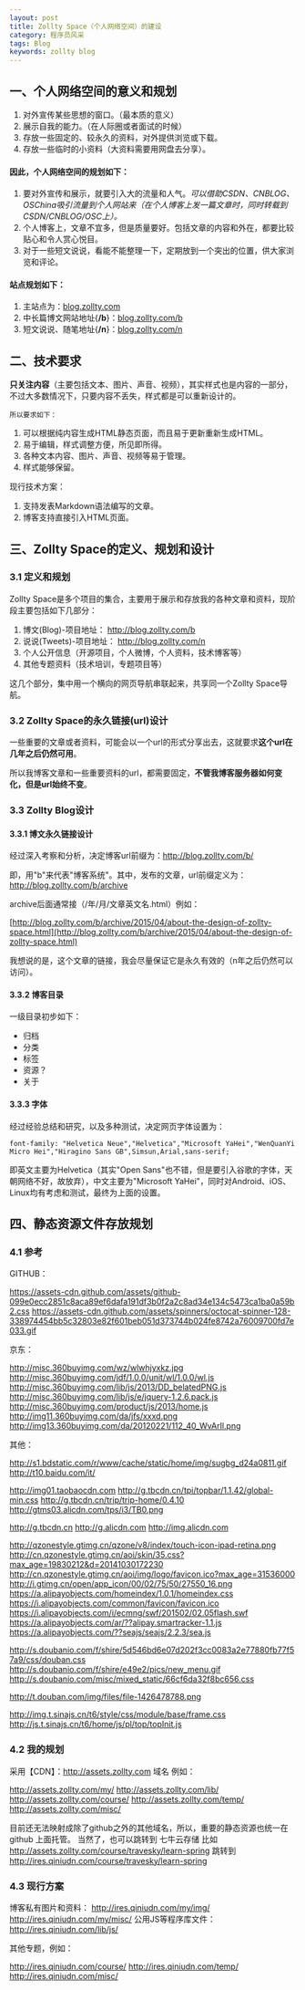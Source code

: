 ```yaml
---
layout: post
title: Zollty Space（个人网络空间）的建设
category: 程序员风采
tags: Blog
keywords: zollty blog
---
```


## 一、个人网络空间的意义和规划 ##

1. 对外宣传某些思想的窗口。（最本质的意义）
2. 展示自我的能力。（在人际圈或者面试的时候）
3. 存放一些固定的、较永久的资料，对外提供浏览或下载。
4. 存放一些临时的小资料（大资料需要用网盘去分享）。

#### 因此，个人网络空间的规划如下：

1. 要对外宣传和展示，就要引入大的流量和人气。*可以借助CSDN、CNBLOG、OSChina吸引流量到个人网站来（在个人博客上发一篇文章时，同时转载到CSDN/CNBLOG/OSC上）。*
2. 个人博客上，文章不宜多，但是质量要好。包括文章的内容和外在，都要比较贴心和令人赏心悦目。
3. 对于一些短文说说，看能不能整理一下，定期放到一个突出的位置，供大家浏览和评论。

#### 站点规划如下：

1. 主站点为：[blog.zollty.com](http://blog.zollty.com)
2. 中长篇博文网站地址{**/b**}：[blog.zollty.com/b](http://blog.zollty.com/b)
3. 短文说说、随笔地址{**/n**}：[blog.zollty.com/n](http://blog.zollty.com/n)


## 二、技术要求

**只关注内容**（主要包括文本、图片、声音、视频），其实样式也是内容的一部分，不过大多数情况下，只要内容不丢失，样式都是可以重新设计的。

    所以要求如下：
	
1. 可以根据纯内容生成HTML静态页面，而且易于更新重新生成HTML。
2. 易于编辑，样式调整方便，所见即所得。
3. 各种文本内容、图片、声音、视频等易于管理。
4. 样式能够保留。

现行技术方案：

1. 支持发表Markdown语法编写的文章。
2. 博客支持直接引入HTML页面。


## 三、Zollty Space的定义、规划和设计

### 3.1 定义和规划

Zollty Space是多个项目的集合，主要用于展示和存放我的各种文章和资料，现阶段主要包括如下几部分：

1. 博文(Blog)-项目地址： http://blog.zollty.com/b
2. 说说(Tweets)-项目地址： http://blog.zollty.com/n
3. 个人公开信息（开源项目，个人微博，个人资料，技术博客等）
4. 其他专题资料（技术培训，专题项目等）

这几个部分，集中用一个横向的网页导航串联起来，共享同一个Zollty Space导航。

### 3.2 Zollty Space的永久链接(url)设计 ##

一些重要的文章或者资料，可能会以一个url的形式分享出去，这就要求**这个url在几年之后仍然可用**。

所以我博客文章和一些重要资料的url，都需要固定，**不管我博客服务器如何变化，但是url始终不变**。


### 3.3 Zollty Blog设计

#### 3.3.1 博文永久链接设计
经过深入考察和分析，决定博客url前缀为：http://blog.zollty.com/b/

即，用"b"来代表"博客系统"。其中，发布的文章，url前缀定义为：http://blog.zollty.com/b/archive

archive后面通常接（/年/月/文章英文名.html）例如：

   [http://blog.zollty.com/b/archive/2015/04/about-the-design-of-zollty-space.html](http://blog.zollty.com/b/archive/2015/04/about-the-design-of-zollty-space.html)

我想说的是，这个文章的链接，我会尽量保证它是永久有效的（n年之后仍然可以访问）。

#### 3.3.2 博客目录
一级目录初步如下：

* 归档
* 分类
* 标签
* 资源？
* 关于

#### 3.3.3 字体
经过经验总结和研究，以及多种测试，决定网页字体设置为：

`font-family: "Helvetica Neue","Helvetica","Microsoft YaHei","WenQuanYi Micro Hei","Hiragino Sans GB",Simsun,Arial,sans-serif;`

即英文主要为Helvetica（其实"Open Sans"也不错，但是要引入谷歌的字体，天朝网络不好，故放弃），中文主要为"Microsoft YaHei"，同时对Android、iOS、Linux均有考虑和测试，最终为上面的设置。


## 四、静态资源文件存放规划

### 4.1 参考
GITHUB：

https://assets-cdn.github.com/assets/github-099e0ecc2851c8aca89ef6dafa191df3b0f2a2c8ad34e134c5473ca1ba0a59b2.css
https://assets-cdn.github.com/assets/spinners/octocat-spinner-128-338974454bb5c32803e82f601beb051d373744b024fe8742a76009700fd7e033.gif

京东：

http://misc.360buyimg.com/wz/wlwhjyxkz.jpg
http://misc.360buyimg.com/jdf/1.0.0/unit/wl/1.0.0/wl.js
http://misc.360buyimg.com/lib/js/2013/DD_belatedPNG.js
http://misc.360buyimg.com/lib/js/e/jquery-1.2.6.pack.js
http://misc.360buyimg.com/product/js/2013/home.js
http://img11.360buyimg.com/da/jfs/xxxd.png
http://img13.360buyimg.com/da/20120221/112_40_WvArIl.png

其他：

http://s1.bdstatic.com/r/www/cache/static/home/img/sugbg_d24a0811.gif
http://t10.baidu.com/it/

http://img01.taobaocdn.com
http://g.tbcdn.cn/tpi/topbar/1.1.42/global-min.css
http://g.tbcdn.cn/trip/trip-home/0.4.10
http://gtms03.alicdn.com/tps/i3/TB0.png

http://g.tbcdn.cn
http://g.alicdn.com
http://img.alicdn.com

http://qzonestyle.gtimg.cn/qzone/v8/index/touch-icon-ipad-retina.png
http://cn.qzonestyle.gtimg.cn/aoi/skin/35.css?max_age=19830212&d=20141030172230
http://cn.qzonestyle.gtimg.cn/aoi/img/logo/favicon.ico?max_age=31536000
http://i.gtimg.cn/open/app_icon/00/02/75/50/27550_16.png
https://a.alipayobjects.com/homeindex/1.0.1/homeindex.css
https://i.alipayobjects.com/common/favicon/favicon.ico
https://i.alipayobjects.com/i/ecmng/swf/201502/02.05flash.swf
https://a.alipayobjects.com/ar/??alipay.smartracker-1.1.js
https://a.alipayobjects.com/??seajs/seajs/2.2.3/sea.js

http://s.doubanio.com/f/shire/5d546bd6e07d202f3cc0083a2e77880fb77f57a9/css/douban.css
http://s.doubanio.com/f/shire/e49e2/pics/new_menu.gif
http://s.doubanio.com/misc/mixed_static/66cf6da32f8bc656.css

http://t.douban.com/img/files/file-1426478788.png

http://img.t.sinajs.cn/t6/style/css/module/base/frame.css
http://js.t.sinajs.cn/t6/home/js/pl/top/topInit.js

### 4.2 我的规划
采用【CDN】：http://assets.zollty.com 域名
例如：

http://assets.zollty.com/my/
http://assets.zollty.com/lib/
http://assets.zollty.com/course/
http://assets.zollty.com/temp/
http://assets.zollty.com/misc/

目前还无法映射成除了github之外的其他域名，所以，重要的静态资源也统一在 github 上面托管。
当然了，也可以跳转到 七牛云存储
比如 
http://assets.zollty.com/course/travesky/learn-spring
跳转到
http://ires.qiniudn.com/course/travesky/learn-spring

### 4.3 现行方案
博客私有图片和资料：
http://ires.qiniudn.com/my/img/
http://ires.qiniudn.com/my/misc/
公用JS等程序库文件：
http://ires.qiniudn.com/lib/js/

其他专题，例如：

http://ires.qiniudn.com/course/
http://ires.qiniudn.com/temp/
http://ires.qiniudn.com/misc/









